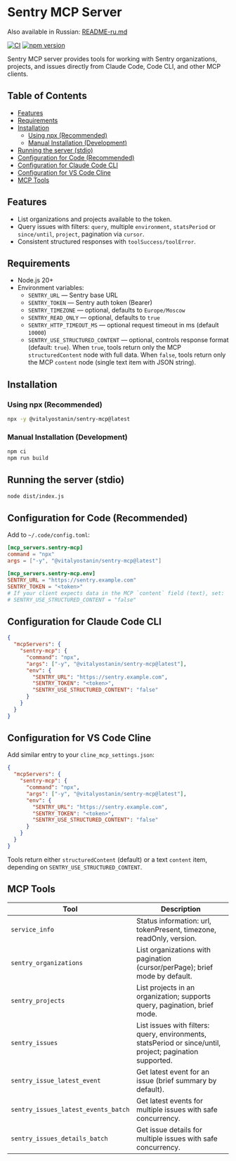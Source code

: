 
# Sentry MCP Server

Also available in Russian: [README-ru.md](README-ru.md)

[![CI](https://github.com/VitalyOstanin/sentry-mcp/actions/workflows/ci.yml/badge.svg)](https://github.com/VitalyOstanin/sentry-mcp/actions/workflows/ci.yml)
[![npm version](https://img.shields.io/npm/v/@vitalyostanin/sentry-mcp.svg)](https://www.npmjs.com/package/@vitalyostanin/sentry-mcp)

Sentry MCP server provides tools for working with Sentry organizations, projects, and issues directly from Claude Code, Code CLI, and other MCP clients.

## Table of Contents

- [Features](#features)
- [Requirements](#requirements)
- [Installation](#installation)
  - [Using npx (Recommended)](#using-npx-recommended)
  - [Manual Installation (Development)](#manual-installation-development)
- [Running the server (stdio)](#running-the-server-stdio)
- [Configuration for Code (Recommended)](#configuration-for-code-recommended)
- [Configuration for Claude Code CLI](#configuration-for-claude-code-cli)
- [Configuration for VS Code Cline](#configuration-for-vs-code-cline)
- [MCP Tools](#mcp-tools)

## Features
- List organizations and projects available to the token.
- Query issues with filters: `query`, multiple `environment`, `statsPeriod` or `since/until`, `project`, pagination via `cursor`.
- Consistent structured responses with `toolSuccess/toolError`.

## Requirements
- Node.js 20+
- Environment variables:
  - `SENTRY_URL` — Sentry base URL
  - `SENTRY_TOKEN` — Sentry auth token (Bearer)
  - `SENTRY_TIMEZONE` — optional, defaults to `Europe/Moscow`
  - `SENTRY_READ_ONLY` — optional, defaults to `true`
  - `SENTRY_HTTP_TIMEOUT_MS` — optional request timeout in ms (default `10000`)
  - `SENTRY_USE_STRUCTURED_CONTENT` — optional, controls response format (default: `true`). When `true`, tools return only the MCP `structuredContent` node with full data. When `false`, tools return only the MCP `content` node (single text item with JSON string).

## Installation
### Using npx (Recommended)
```bash
npx -y @vitalyostanin/sentry-mcp@latest
```

### Manual Installation (Development)
```bash
npm ci
npm run build
```

## Running the server (stdio)
```bash
node dist/index.js
```

## Configuration for Code (Recommended)
Add to `~/.code/config.toml`:
```toml
[mcp_servers.sentry-mcp]
command = "npx"
args = ["-y", "@vitalyostanin/sentry-mcp@latest"]

[mcp_servers.sentry-mcp.env]
SENTRY_URL = "https://sentry.example.com"
SENTRY_TOKEN = "<token>"
# If your client expects data in the MCP `content` field (text), set:
# SENTRY_USE_STRUCTURED_CONTENT = "false"
```

## Configuration for Claude Code CLI
```json
{
  "mcpServers": {
    "sentry-mcp": {
      "command": "npx",
      "args": ["-y", "@vitalyostanin/sentry-mcp@latest"],
      "env": {
        "SENTRY_URL": "https://sentry.example.com",
        "SENTRY_TOKEN": "<token>",
        "SENTRY_USE_STRUCTURED_CONTENT": "false"
      }
    }
  }
}
```

## Configuration for VS Code Cline
Add similar entry to your `cline_mcp_settings.json`:

```json
{
  "mcpServers": {
    "sentry-mcp": {
      "command": "npx",
      "args": ["-y", "@vitalyostanin/sentry-mcp@latest"],
      "env": {
        "SENTRY_URL": "https://sentry.example.com",
        "SENTRY_TOKEN": "<token>",
        "SENTRY_USE_STRUCTURED_CONTENT": "false"
      }
    }
  }
}
```

Tools return either `structuredContent` (default) or a text `content` item, depending on `SENTRY_USE_STRUCTURED_CONTENT`.

## MCP Tools

| Tool | Description |
| --- | --- |
| `service_info` | Status information: url, tokenPresent, timezone, readOnly, version. |
| `sentry_organizations` | List organizations with pagination (cursor/perPage); brief mode by default. |
| `sentry_projects` | List projects in an organization; supports query, pagination, brief mode. |
| `sentry_issues` | List issues with filters: query, environments, statsPeriod or since/until, project; pagination supported. |
| `sentry_issue_latest_event` | Get latest event for an issue (brief summary by default). |
| `sentry_issues_latest_events_batch` | Get latest events for multiple issues with safe concurrency. |
| `sentry_issues_details_batch` | Get issue details for multiple issues with safe concurrency. |
